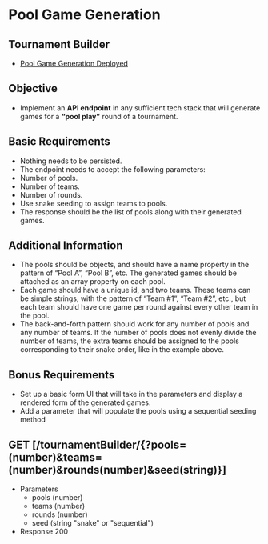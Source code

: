 # Pool Game Generation
## Tournament Builder

+ [Pool Game Generation Deployed](https://pool-game-generation.herokuapp.com/)

## Objective
* Implement an **API endpoint** in any sufficient tech stack that will generate games for a **“pool play”** round of a tournament.

## Basic Requirements
* Nothing needs to be persisted.
* The endpoint needs to accept the following parameters:
* Number of pools.
* Number of teams.
* Number of rounds.
* Use snake seeding to assign teams to pools.
* The response should be the list of pools along with their generated games.

## Additional Information
* The pools should be objects, and should have a name property in the pattern of “Pool A”, “Pool B”, etc. The generated games should be attached as an array property on each pool.
* Each game should have a unique id, and two teams. These teams can be simple strings, with the pattern of “Team #1”, “Team #2”, etc., but each team should have one game per round against every other team in the pool.
* The back-and-forth pattern should work for any number of pools and any number of teams. If the number of pools does not evenly divide the number of teams, the extra teams should be assigned to the pools corresponding to their snake order, like in the example above.

## Bonus Requirements
* Set up a basic form UI that will take in the parameters and display a rendered form of the generated games.
* Add a parameter that will populate the pools using a sequential seeding method


## GET [/tournamentBuilder/{?pools=(number)&teams=(number)&rounds(number)&seed(string)}]
+ Parameters
    + pools (number)
    + teams (number)
    + rounds (number)
    + seed (string "snake" or "sequential")
+ Response 200
